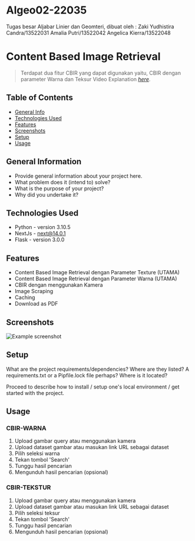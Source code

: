 # Algeo02-22035
Tugas besar Aljabar Linier dan Geomteri, dibuat oleh :
Zaki Yudhistira Candra/13522031
Amalia Putri/13522042
Angelica Kierra/13522048


# Content Based Image Retrieval
> Terdapat dua fitur CBIR yang dapat digunakan yaitu, CBIR dengan parameter Warna dan Teksur
> Video Explanation [_here_](https://www.example.com). 

## Table of Contents
* [General Info](#general-information)
* [Technologies Used](#technologies-used)
* [Features](#features)
* [Screenshots](#screenshots)
* [Setup](#setup)
* [Usage](#usage)


## General Information
- Provide general information about your project here.
- What problem does it (intend to) solve?
- What is the purpose of your project?
- Why did you undertake it?
<!-- You don't have to answer all the questions - just the ones relevant to your project. -->


## Technologies Used
- Python - version 3.10.5
- NextJs - next@14.0.1
- Flask - version 3.0.0


## Features
- Content Based Image Retrieval dengan Parameter Texture (UTAMA)
- Content Based Image Retrieval dengan Parameter Warna (UTAMA)
- CBIR dengan menggunakan Kamera
- Image Scraping
- Caching
- Download as PDF


## Screenshots
![Example screenshot](./img/screenshot.png)


## Setup
What are the project requirements/dependencies? Where are they listed? A requirements.txt or a Pipfile.lock file perhaps? Where is it located?

Proceed to describe how to install / setup one's local environment / get started with the project.


## Usage
### CBIR-WARNA
1. Upload gambar query atau menggunakan kamera
2. Upload dataset gambar atau masukan link URL sebagai dataset
3. Pilih seleksi warna
4. Tekan tombol 'Search'
5. Tunggu hasil pencarian
6. Mengunduh hasil pencarian (opsional)

### CBIR-TEKSTUR
1. Upload gambar query atau menggunakan kamera
2. Upload dataset gambar atau masukan link URL sebagai dataset
3. Pilih seleksi teksur
4. Tekan tombol 'Search'
5. Tunggu hasil pencarian
6. Mengunduh hasil pencarian (opsional)



